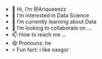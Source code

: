 - 👋 Hi, I’m @Ariqueeezz
- 👀 I’m interested in Data Science
- 🌱 I’m currently learning about Data
- 💞️ I’m looking to collaborate on ...
- 📫 How to reach me ...
- 😄 Pronouns: he
- ⚡ Fun fact: i like nasgor

<!---
Ariqueeezz/Ariqueeezz is a ✨ special ✨ repository because its `README.md` (this file) appears on your GitHub profile.
You can click the Preview link to take a look at your changes.
--->
